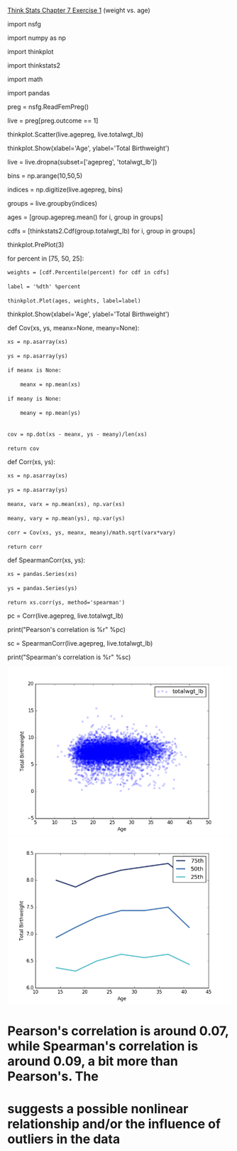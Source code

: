 [Think Stats Chapter 7 Exercise 1](http://greenteapress.com/thinkstats2/html/thinkstats2008.html#toc70) (weight vs. age)

import nsfg

import numpy as np

import thinkplot

import thinkstats2

import math

import pandas

preg = nsfg.ReadFemPreg()

live = preg[preg.outcome == 1]

thinkplot.Scatter(live.agepreg, live.totalwgt_lb)

thinkplot.Show(xlabel='Age', ylabel='Total Birthweight')

live = live.dropna(subset=['agepreg', 'totalwgt_lb'])

bins = np.arange(10,50,5)

indices = np.digitize(live.agepreg, bins)

groups = live.groupby(indices)

ages = [group.agepreg.mean() for i, group in groups]

cdfs = [thinkstats2.Cdf(group.totalwgt_lb) for i, group in groups]

thinkplot.PrePlot(3)

for percent in [75, 50, 25]:

	weights = [cdf.Percentile(percent) for cdf in cdfs]

	label = '%dth' %percent

	thinkplot.Plot(ages, weights, label=label)

thinkplot.Show(xlabel='Age', ylabel='Total Birthweight')

def Cov(xs, ys, meanx=None, meany=None):

	xs = np.asarray(xs)

	ys = np.asarray(ys)
	
	if meanx is None:

		meanx = np.mean(xs)

	if meany is None:

		meany = np.mean(ys)
		

	cov = np.dot(xs - meanx, ys - meany)/len(xs)

	return cov
	

def Corr(xs, ys):

	xs = np.asarray(xs)

	ys = np.asarray(ys)
	
	meanx, varx = np.mean(xs), np.var(xs)

	meany, vary = np.mean(ys), np.var(ys)
	
	corr = Cov(xs, ys, meanx, meany)/math.sqrt(varx*vary)

	return corr

def SpearmanCorr(xs, ys):

	xs = pandas.Series(xs)

	ys = pandas.Series(ys)

	return xs.corr(ys, method='spearman')

pc = Corr(live.agepreg, live.totalwgt_lb)

print("Pearson's correlation is %r" %pc)

sc = SpearmanCorr(live.agepreg, live.totalwgt_lb)

print("Spearman's correlation is %r" %sc)

![alt text](https://github.com/unif2/dsp/blob/master/exercise7scatter.png "Scatter Plot of Birth Weight vs Age")
![alt text](https://github.com/unif2/dsp/blob/master/exercise7percentile.png "Percentiles of Birth Weight vs Age")

# Pearson's correlation is around 0.07, while Spearman's correlation is around 0.09, a bit more than Pearson's.  The 
# suggests a possible nonlinear relationship and/or the influence of outliers in the data 
